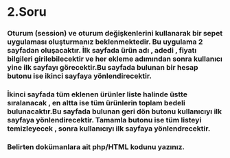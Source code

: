 # **2.Soru**

### Oturum (session) ve oturum değişkenlerini kullanarak bir sepet uygulaması oluşturmanız beklenmektedir. Bu uygulama 2 sayfadan oluşacaktır. İlk sayfada ürün adı , adedi , fiyatı bilgileri girilebilecektir ve her ekleme adımından sonra kullanıcı yine ilk sayfayı görecektir.Bu sayfada bulunan bir hesap butonu ise ikinci sayfaya yönlendirecektir.

### İkinci sayfada tüm eklenen ürünler liste halinde üstte sıralanacak , en altta ise tüm ürünlerin toplam bedeli bulunacaktır.Bu sayfada bulunan geri dön butonu kullanıcıyı ilk sayfaya yönlendirecektir. Tamamla butonu ise tüm listeyi temizleyecek , sonra kullanıcıyı ilk sayfaya yönlendrecektir.

### Belirten dokümanlara ait php/HTML kodunu yazınız.
